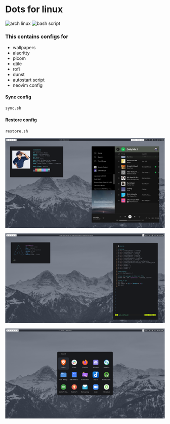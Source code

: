 # Dots for linux

![arch linux](https://img.shields.io/badge/Arch_Linux-1793D1?style=for-the-badge&logo=arch-linux&logoColor=white)
![bash script](https://img.shields.io/badge/Shell_Script-121011?style=for-the-badge&logo=gnu-bash&logoColor=white)

### This contains configs for

- wallpapers
- alacritty
- picom
- qtile
- rofi
- dunst
- autostart script
- neovim config

#### Sync config

```bash
sync.sh
```

#### Restore config

```bash
restore.sh
```

![screenshot-1.png](screenshots/1.png)

![screenshot-2.png](screenshots/2.png)

![screenshot-3.png](screenshots/3.png)
